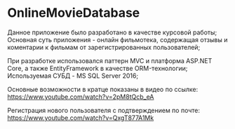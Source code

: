 # OnlineMovieDatabase
Данное приложение было разработано в качестве курсовой работы; 
Основная суть приложения - онлайн фильмотека, содержащая отзывы и коментарии к фильмам от зарегистрированных пользователей;

При разработке использовался паттерн MVC и платформа ASP.NET Core, а также EntityFramework в качестве ORM-технологии;
Используемая СУБД - MS SQL Server 2016;

Основные возможности в кратце показаны в видео по ссылке:
https://www.youtube.com/watch?v=2pM8tQcb_eA

Регистрация нового пользователя с подтверждением по почте:
https://www.youtube.com/watch?v=QxgT877A1Mk
